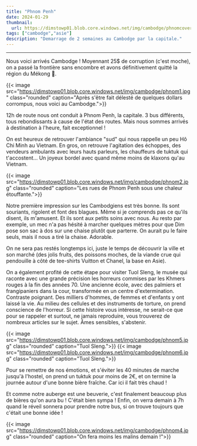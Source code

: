 ```yaml
---
title: "Phnom Penh"
date: 2024-01-29
thumbnail:
  url: https://dimstowp01.blob.core.windows.net/img/cambodge/phnomcover.jpg
tags: ["cambodge","asie"]
description: "Demarrage de 2 semaines au Cambodge par la capitale."
---
```

---

Nous voici arrivés Cambodge ! Moyennant 25$ de corruption (c'est moche), on a passé la frontière sans encombre et avons définitivement quitté la région du Mékong 🥹.

{{< image src="https://dimstowp01.blob.core.windows.net/img/cambodge/phnom1.jpg" class="rounded" caption="Après s'être fait délesté de quelques dollars corrompus, nous voici au Cambodge.">}}

12h de route nous ont conduit à Phnom Penh, la capitale. 3 bus différents, tous rebondissants à cause de l'état des routes.  Mais nous sommes arrivés à destination à l'heure, fait exceptionnel !

On est heureux de retrouver l'ambiance "sud" qui nous rappelle un peu Hô Chi Minh au Vietnam. En gros, on retrouve l'agitation des échoppes, des vendeurs ambulants avec leurs hauts parleurs, les chauffeurs de tuktuk qui t'accostent... Un joyeux bordel avec quand même moins de klaxons qu'au Vietnam.

{{< image src="https://dimstowp01.blob.core.windows.net/img/cambodge/phnom2.jpg" class="rounded" caption="Les rues de Phnom Penh sous une chaleur étouffante.">}}

Notre première impression sur les Cambodgiens est très bonne. Ils sont souriants, rigolent et font des blagues. Même si je comprends pas ce qu'ils disent, ils m'amusent. Et ils sont aux petits soins avec nous. Au resto par exemple, un mec n'a pas hésité à marcher quelques mètres pour que Dim pose son sac à dos sur une chaise plutôt que parterre. On aurait pu le faire seuls, mais il nous a tiré la chaise. Adorable.

On ne sera pas restés longtemps ici, juste le temps de découvrir la ville et son marché (des jolis fruits, des poissons moches, de la viande crue qui pendouille à côté de tee-shirts Vuitton et Chanel, la base en Asie).

On a également profité de cette étape pour visiter Tuol Sleng, le musée qui raconte avec une grande précision les horreurs commises par les Khmers rouges à la fin des années 70. Une ancienne école, avec des palmiers et frangipaniers dans la cour, transformée en un centre d'extermination. Contraste poignant. Des milliers d'hommes, de femmes et d'enfants y ont laissé la vie. Au milieu des cellules et des instruments de torture, on prend conscience de l'horreur. Si cette histoire vous intéresse, ne serait-ce que pour se rappeler et surtout, ne jamais reproduire, vous trouverez de nombreux articles sur le sujet. Âmes sensibles, s'abstenir.

{{< image src="https://dimstowp01.blob.core.windows.net/img/cambodge/phnom5.jpg" class="rounded" caption="Tuol Sleng.">}}
{{< image src="https://dimstowp01.blob.core.windows.net/img/cambodge/phnom6.jpg" class="rounded" caption="Tuol Sleng.">}}

Pour se remettre de nos émotions, et s'éviter les 40 minutes de marche jusqu'à l'hostel, on prend un tuktuk pour moins de 2€, et on termine la journée autour d'une bonne bière fraîche. Car ici il fait très chaud !

Et comme notre auberge est une beuverie, c'est finalement beaucoup plus de bières qu'on aura bu ! C'était bien sympa ! Enfin, on verra demain à 7h quand le réveil sonnera pour prendre notre bus, si on trouve toujours que c'était une bonne idée !

{{< image src="https://dimstowp01.blob.core.windows.net/img/cambodge/phnom4.jpg" class="rounded" caption="On fera moins les malins demain !">}}
